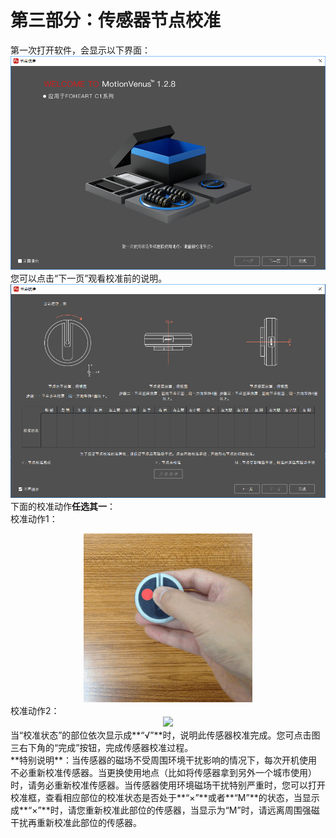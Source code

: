 # 第三部分：传感器节点校准
第一次打开软件，会显示以下界面：<br>
![welcome](https://raw.githubusercontent.com/FOHEART/MotionVenusHelp/master/software/welcom1_2_8.png)<br>
您可以点击“下一页”观看校准前的说明。<br>
![calipage](https://raw.githubusercontent.com/FOHEART/MotionVenusHelp/master/software/sensorcali.png)<br>
下面的校准动作**任选其一**：<br>
校准动作1：<br>
<div align=center>
<img src="https://raw.githubusercontent.com/FOHEART/MotionVenusHelp/master/software/cali1.GIF"/>
</div>
校准动作2：<br>
<div align=center>
<img src="https://raw.githubusercontent.com/FOHEART/MotionVenusHelp/master/software/cali2.GIF"/>
</div>
当“校准状态”的部位依次显示成**“√”**时，说明此传感器校准完成。您可点击图三右下角的“完成”按钮，完成传感器校准过程。<br>
**特别说明**：当传感器的磁场不受周围环境干扰影响的情况下，每次开机使用不必重新校准传感器。当更换使用地点（比如将传感器拿到另外一个城市使用）时，请务必重新校准传感器。当传感器使用环境磁场干扰特别严重时，您可以打开校准框，查看相应部位的校准状态是否处于**“×”**或者**“M”**的状态，当显示成**“×”**时，请您重新校准此部位的传感器，当显示为“M”时，请远离周围强磁干扰再重新校准此部位的传感器。<br>

